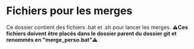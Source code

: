 # Fichiers pour les merges

Ce dossier contient des fichiers .bat et .sh pour lancer les merges.
**:warning:Ces fichiers doivent être placés dans le dossier parent du dossier git et renommés en "merge_perso.bat":warning:**